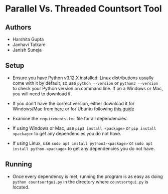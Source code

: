 # Parallel Vs. Threaded Countsort Tool

## Authors
- Harshita Gupta
- Janhavi Tatkare
- Janish Suneja

## Setup
- Ensure you have Python v3.12.X installed. Linux distributions usually come with it by default, so use `python --version` or `python3 --version` to check your Python version on command line. If on a Windows or Mac, you will need to download it.

- If you don't have the correct version, either download it for Windows/Mac from [here](https://www.python.org/downloads/) or for Ubuntu following [this guide](https://cloudbytes.dev/snippets/upgrade-python-to-latest-version-on-ubuntu-linux)

- Examine the `requirements.txt` file for all dependencies.

- If using Windows or Mac, use `pip3 install <package>` or `pip install <package>` to get any dependencies you do not have.

- If using Linux, use `sudo apt install python3-<package>` or `sudo apt install python-<package>` to get any dependencies you do not have.

## Running

- Once every dependency is met, running the program is as easy as doing `python countsortgui.py` in the directory where `countsortgui.py` is located.